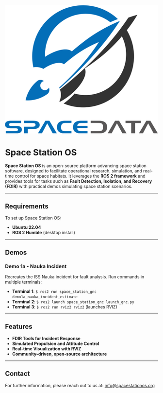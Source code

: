 # ![Space Station OS Logo](assets/logo/spacedata_logo.png)

# Space Station OS

**Space Station OS** is an open-source platform advancing space station software, designed to facilitate operational research, simulation, and real-time control for space habitats. It leverages the **ROS 2 framework** and provides tools for tasks such as **Fault Detection, Isolation, and Recovery (FDIR)** with practical demos simulating space station scenarios.

---

## Requirements

To set up Space Station OS:
- **Ubuntu 22.04**
- **ROS 2 Humble** (desktop install)

---

## Demos

### Demo 1a - Nauka Incident

Recreates the ISS Nauka incident for fault analysis. Run commands in multiple terminals:

- **Terminal 1**: `$ ros2 run space_station_gnc demo1a_nauka_incident_estimate`
- **Terminal 2**: `$ ros2 launch space_station_gnc launch_gnc.py`
- **Terminal 3**: `$ ros2 run rviz2 rviz2` (launches RVIZ)

---

## Features

- **FDIR Tools for Incident Response**
- **Simulated Propulsion and Attitude Control**
- **Real-time Visualization with RVIZ**
- **Community-driven, open-source architecture**

---

## Contact

For further information, please reach out to us at: [info@spacestationos.org](mailto:info@spacestationos.org)
